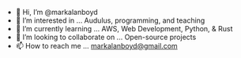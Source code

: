 - 👋 Hi, I’m @markalanboyd
- 👀 I’m interested in ... Audulus, programming, and teaching
- 🌱 I’m currently learning ... AWS, Web Development, Python, & Rust
- 💞️ I’m looking to collaborate on ... Open-source projects
- 📫 How to reach me ... markalanboyd@gmail.com

<!---
markalanboyd/markalanboyd is a ✨ special ✨ repository because its `README.md` (this file) appears on your GitHub profile.
You can click the Preview link to take a look at your changes.
--->
